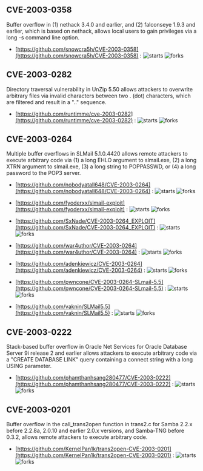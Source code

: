 ## CVE-2003-0358
 Buffer overflow in (1) nethack 3.4.0 and earlier, and (2) falconseye 1.9.3 and earlier, which is based on nethack, allows local users to gain privileges via a long -s command line option.



- [https://github.com/snowcra5h/CVE-2003-0358](https://github.com/snowcra5h/CVE-2003-0358) :  ![starts](https://img.shields.io/github/stars/snowcra5h/CVE-2003-0358.svg) ![forks](https://img.shields.io/github/forks/snowcra5h/CVE-2003-0358.svg)

## CVE-2003-0282
 Directory traversal vulnerability in UnZip 5.50 allows attackers to overwrite arbitrary files via invalid characters between two . (dot) characters, which are filtered and result in a &quot;..&quot; sequence.



- [https://github.com/runtimme/cve-2003-0282](https://github.com/runtimme/cve-2003-0282) :  ![starts](https://img.shields.io/github/stars/runtimme/cve-2003-0282.svg) ![forks](https://img.shields.io/github/forks/runtimme/cve-2003-0282.svg)

## CVE-2003-0264
 Multiple buffer overflows in SLMail 5.1.0.4420 allows remote attackers to execute arbitrary code via (1) a long EHLO argument to slmail.exe, (2) a long XTRN argument to slmail.exe, (3) a long string to POPPASSWD, or (4) a long password to the POP3 server.



- [https://github.com/nobodyatall648/CVE-2003-0264](https://github.com/nobodyatall648/CVE-2003-0264) :  ![starts](https://img.shields.io/github/stars/nobodyatall648/CVE-2003-0264.svg) ![forks](https://img.shields.io/github/forks/nobodyatall648/CVE-2003-0264.svg)

- [https://github.com/fyoderxx/slmail-exploit](https://github.com/fyoderxx/slmail-exploit) :  ![starts](https://img.shields.io/github/stars/fyoderxx/slmail-exploit.svg) ![forks](https://img.shields.io/github/forks/fyoderxx/slmail-exploit.svg)

- [https://github.com/SxNade/CVE-2003-0264_EXPLOIT](https://github.com/SxNade/CVE-2003-0264_EXPLOIT) :  ![starts](https://img.shields.io/github/stars/SxNade/CVE-2003-0264_EXPLOIT.svg) ![forks](https://img.shields.io/github/forks/SxNade/CVE-2003-0264_EXPLOIT.svg)

- [https://github.com/war4uthor/CVE-2003-0264](https://github.com/war4uthor/CVE-2003-0264) :  ![starts](https://img.shields.io/github/stars/war4uthor/CVE-2003-0264.svg) ![forks](https://img.shields.io/github/forks/war4uthor/CVE-2003-0264.svg)

- [https://github.com/adenkiewicz/CVE-2003-0264](https://github.com/adenkiewicz/CVE-2003-0264) :  ![starts](https://img.shields.io/github/stars/adenkiewicz/CVE-2003-0264.svg) ![forks](https://img.shields.io/github/forks/adenkiewicz/CVE-2003-0264.svg)

- [https://github.com/pwncone/CVE-2003-0264-SLmail-5.5](https://github.com/pwncone/CVE-2003-0264-SLmail-5.5) :  ![starts](https://img.shields.io/github/stars/pwncone/CVE-2003-0264-SLmail-5.5.svg) ![forks](https://img.shields.io/github/forks/pwncone/CVE-2003-0264-SLmail-5.5.svg)

- [https://github.com/vaknin/SLMail5.5](https://github.com/vaknin/SLMail5.5) :  ![starts](https://img.shields.io/github/stars/vaknin/SLMail5.5.svg) ![forks](https://img.shields.io/github/forks/vaknin/SLMail5.5.svg)

## CVE-2003-0222
 Stack-based buffer overflow in Oracle Net Services for Oracle Database Server 9i release 2 and earlier allows attackers to execute arbitrary code via a &quot;CREATE DATABASE LINK&quot; query containing a connect string with a long USING parameter.



- [https://github.com/phamthanhsang280477/CVE-2003-0222](https://github.com/phamthanhsang280477/CVE-2003-0222) :  ![starts](https://img.shields.io/github/stars/phamthanhsang280477/CVE-2003-0222.svg) ![forks](https://img.shields.io/github/forks/phamthanhsang280477/CVE-2003-0222.svg)

## CVE-2003-0201
 Buffer overflow in the call_trans2open function in trans2.c for Samba 2.2.x before 2.2.8a, 2.0.10 and earlier 2.0.x versions, and Samba-TNG before 0.3.2, allows remote attackers to execute arbitrary code.



- [https://github.com/KernelPan1k/trans2open-CVE-2003-0201](https://github.com/KernelPan1k/trans2open-CVE-2003-0201) :  ![starts](https://img.shields.io/github/stars/KernelPan1k/trans2open-CVE-2003-0201.svg) ![forks](https://img.shields.io/github/forks/KernelPan1k/trans2open-CVE-2003-0201.svg)
